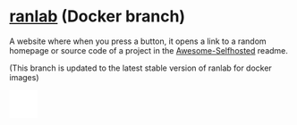 # [ranlab](https://steamwo1f.github.io/ranlab/) (Docker branch)
A website where when you press a button, it opens a link to a random homepage or source code of a project in the [Awesome-Selfhosted](https://github.com/awesome-selfhosted/awesome-selfhosted) readme.

(This branch is updated to the latest stable version of ranlab for docker images)

<img src="https://raw.githubusercontent.com/SteamWo1f/ranlab/main/assets/dice-white.svg" width="50" height="50">

